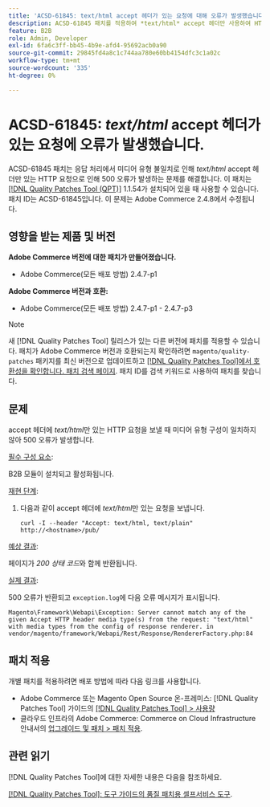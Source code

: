 ```yaml
---
title: 'ACSD-61845: text/html accept 헤더가 있는 요청에 대해 오류가 발생했습니다.'
description: ACSD-61845 패치를 적용하여 *text/html* accept 헤더만 사용하여 HTTP 요청을 보내면 B2B 모듈이 설치된 상태에서 500 오류가 발생하는 Adobe Commerce 문제를 해결합니다.
feature: B2B
role: Admin, Developer
exl-id: 6fa6c3ff-bb45-4b9e-afd4-95692acb0a90
source-git-commit: 29845fd4a8c1c744aa780e60bb4154dfc3c1a02c
workflow-type: tm+mt
source-wordcount: '335'
ht-degree: 0%

---
```


# ACSD-61845: *text/html* accept 헤더가 있는 요청에 오류가 발생했습니다.

ACSD-61845 패치는 응답 처리에서 미디어 유형 불일치로 인해 *text/html* accept 헤더만 있는 HTTP 요청으로 인해 500 오류가 발생하는 문제를 해결합니다. 이 패치는 [[!DNL Quality Patches Tool (QPT)]](/help/tools/quality-patches-tool/quality-patches-tool-to-self-serve-quality-patches.md) 1.1.54가 설치되어 있을 때 사용할 수 있습니다. 패치 ID는 ACSD-61845입니다. 이 문제는 Adobe Commerce 2.4.8에서 수정됩니다.

## 영향을 받는 제품 및 버전

**Adobe Commerce 버전에 대한 패치가 만들어졌습니다.**

* Adobe Commerce(모든 배포 방법) 2.4.7-p1

**Adobe Commerce 버전과 호환:**

* Adobe Commerce(모든 배포 방법) 2.4.7-p1 - 2.4.7-p3

>[!NOTE]
>
>새 [!DNL Quality Patches Tool] 릴리스가 있는 다른 버전에 패치를 적용할 수 있습니다. 패치가 Adobe Commerce 버전과 호환되는지 확인하려면 `magento/quality-patches` 패키지를 최신 버전으로 업데이트하고 [[!DNL Quality Patches Tool]에서 호환성을 확인합니다. 패치 검색 페이지](https://experienceleague.adobe.com/tools/commerce-quality-patches/index.html?lang=ko). 패치 ID를 검색 키워드로 사용하여 패치를 찾습니다.

## 문제

accept 헤더에 *text/html*&#x200B;만 있는 HTTP 요청을 보낼 때 미디어 유형 구성이 일치하지 않아 500 오류가 발생합니다.

<u>필수 구성 요소</u>:

B2B 모듈이 설치되고 활성화됩니다.

<u>재현 단계</u>:

1. 다음과 같이 accept 헤더에 *text/html*&#x200B;만 있는 요청을 보냅니다.

   ```
   curl -I --header "Accept: text/html, text/plain" http://<hostname>/pub/
   ```

<u>예상 결과</u>:

페이지가 *200 상태 코드*&#x200B;와 함께 반환됩니다.

<u>실제 결과</u>:

500 오류가 반환되고 `exception.log`에 다음 오류 메시지가 표시됩니다.

```
Magento\Framework\Webapi\Exception: Server cannot match any of the given Accept HTTP header media type(s) from the request: "text/html" with media types from the config of response renderer. in vendor/magento/framework/Webapi/Rest/Response/RendererFactory.php:84
```

## 패치 적용

개별 패치를 적용하려면 배포 방법에 따라 다음 링크를 사용합니다.

* Adobe Commerce 또는 Magento Open Source 온-프레미스: [!DNL Quality Patches Tool] 가이드의 [[!DNL Quality Patches Tool] > 사용량](/help/tools/quality-patches-tool/usage.md)
* 클라우드 인프라의 Adobe Commerce: Commerce on Cloud Infrastructure 안내서의 [업그레이드 및 패치 > 패치 적용](https://experienceleague.adobe.com/docs/commerce-cloud-service/user-guide/develop/upgrade/apply-patches.html?lang=ko).

## 관련 읽기

[!DNL Quality Patches Tool]에 대한 자세한 내용은 다음을 참조하세요.

[[!DNL Quality Patches Tool]: 도구 가이드의 품질 패치용 셀프서비스 도구](/help/tools/quality-patches-tool/quality-patches-tool-to-self-serve-quality-patches.md).
